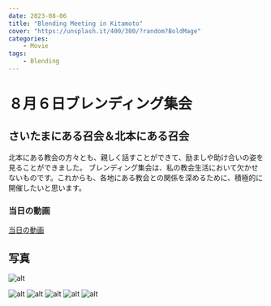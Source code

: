 ```yaml
---
date: 2023-08-06
title: "Blending Meeting in Kitamoto"
cover: "https://unsplash.it/400/300/?random?BoldMage"
categories: 
    - Movie
tags:
    - Blending
---
```


# ８月６日ブレンディング集会
## さいたまにある召会＆北本にある召会

北本にある教会の方々とも、親しく話すことができて、励ましや助け合いの姿を見ることができました。
ブレンディング集会は、私の教会生活において欠かせないものです。これからも、各地にある教会との関係を深めるために、積極的に開催したいと思います。
### 当日の動画
[当日の動画](https://www.facebook.com/reel/6706341446109473)

## 写真

 ![alt](https://lh3.googleusercontent.com/pw/AIL4fc_iJ-sQ_6SeTmz5Y7oDLfs1_KVgp-hKrev8K1G2nuQ9ZX1zKmbsCllDL3x0n1i4I7T9j5I0T6lSxNOYIKdkGDuvOVVQjMryCcr7MfDr0OGlCZBtg-YOVKgkHvOn3Ol9NCF30cRpKPFGeViKYLeLCbOE4-zE8N2Ic7iN6EneLnxFpvzlbS4XozVwdGrpyqWg8houSq6enowpkUwwdHA6p76It_cMEhQRk5k9-yEeQAC5zlocYr8V161vYZ-kgHz88yowUgWAktBaYyJRnaUIV8J8eFwD094AxbuOuzjm8531POhH2ByZSB4Xg4knbl3Cx9aOYX1TUWC3sMJGaXqtQVEq0fw20LS0LUW_Fz3THZPOwo9GkQQYxun-isQzkURnLs6tOxbTiS8MdU79hdlmt3jmwm3KtUdDx7wy_8e-3fVp4wKrP5diMAu_uCmtbJme5MDQvr-KLxFincpFBLv9fp9CwbQsnJofURK-TmZ-b-cJR-n8eb5VXuRnJ9Wrku-1KLQTigAXEDz2ATpXUf7F8jEmdnrqfVtXSDPMdkxVXmDgCWazyzp99xeZZkCG91X0cxznSDT06j4RC4iSa_P-z6WfGzRwymApI8RG6iqhk4Fny9cQPJrLEmMU-E0z6YgzrIKEPEY9i5VaLyV1gKqBCqC2ylqElHsP0iA-vWG_NYontZhFqSu13ADzxUgxidj-FiWX5_VwXRh1idtiNy8RcnIO_DDlTCcL24zkomyVwth0mOQz-2kxqSdv6bjjeSKnE55mL-MhP_Yfi91BEZjzR3TQnqTG48xfdP1jh4GTEjrn3AsG5CIMBOo-w0ihRrc5nuhM630CPmNpDp1nZPJKaYv8GoMT_ap6nlzGgk8f8Pdlz3TvMP1EYufwgGGHgJisSl9sfPfW7jA5KZFeJpwrpN6HtYsVkLJfVEtwU3rk1lKh2UbcgPGp12JZ6tJPxsDE=w716-h955-s-no?authuser=1) 

![alt](https://lh3.googleusercontent.com/pw/AIL4fc8r-pZXCOdo-XTnWRsYOp2gxfSkrf48lC3opWqJGKAFRhsNuwL7j9I2Hazs0fIzN6qAMRVLV0eJLT2r1xbUsuXtmR536BojpKhCWyyR8CDa3GmU8KnZ2w7MwgjvNoTonRA7ceYj4OlwSIEBMfX7KZLrcP8SoLaMmYQ8AcpKXRzWK4WcJh5dGUQ7g-Y6MtnaQ-K2TB0nKFHLm30hw1ftQFhRW7IMZrnOUStIpPLyKcSRS3pr_vrJe-CkrjMDofw8pi694wivzimgpLiqibOSAeBS29Y1iNPtcxA90k5fYeux983eSUu0pZ873vjtrO7drfQbr1uNjkAjMwpFA2yXnKEdUV3AoOjyYe_L6c_NfANMYiB3fVz5ATCar3OMwTUNLUT6kZIxlHO7C50DFxaS-6zeWsiXOtsSNwmrGo_bKvlm5a0rN5_Dm8MLsYUOPz0FXgARkXnjazzL-z5qmIdH85dV9yheEGe3X-DhiqcC0_LZ87uurxGM6y373pAqSkTtglG7OJ9TfDS19Yr0UnrN0Ue7R671nhgdPN1ZLCQu-f0YpOGtRPBzaH8a1vNf2DD_Su78ukqNXNE9-Zn3KxhEcwFUnzXHhele6FKfe92aB0SZ-UBdoETxS6rub4AwlFJpNBd6rI4jCGYoWKXkbsMA0-K3j_LS_oAFIOGytYNABQhqzG9Q0-iHhNIvwBHbLMTP8w9p29b1rTsaHuxXacm7TeYzSkCgbjqVscCrONwWzUdjartkSBsTt88JHcsQBi14RmiXqhXTzemwNaanCMjsQuBrrBXA-O7JkRtTArEM-Wxfve6jzwrgh3SBTzKPH8qhrPfbQxEOrgYvRkT1E5jcUHm3GDh9aSp-jU_q00auKsCch5fm9VZpDPFTKqOQSJitw0TRuVvRB-J4nujB_FFQxpEgkFVlQrqhzSz5qQgfpiTjrnA2z6lTYlZDO4dcNnUh=w1624-h750-s-no?authuser=1)
![alt](https://lh3.googleusercontent.com/pw/AIL4fc9Ze-6GM78EsGWgUZqTI6j9JPkU4AgaqVLUvrj3LZWTJt1SYNNvFMUec6cXgpj4HlSMZB1ukkCipyjMLojGR_ZxGkzihSHwtuu04U6ONOVgVKI7rghgWjPqJda1v4Vt0ZAbXYOGERI4cVncCcqZHEKUcnEBKxy9knknCWkYNIeL5vFijfENXJ-MMgMz_XRyDVwVjFppDJnoUEHtl7j4asOqXFiA5ycmc7YMyoihgH_5dKfRUsByTOzyoKA53UfZ1jFy6DYDxfP5YMmCyMwl7hdmT7g-fej0MMAToD7s3tBDhEJXjxITwQLsPzJaFowJgr96YGw9D95fxS0_wuN-nmN-hJl20YGDU9ppicnFhxaKGUv6VIREVWhdU-Rft98Ya11NWdavmVfOboiFYZoL5pH0So-ddBadsuMTBbzi1h6r9VC2zFivCdk74M7WwKgbnagKhxwBy8jDEFeTyXIk3uDRPmyScgIPj_kJQ2vfl68qfeBpAC5Z2V3PhfC5Uypn9bFF6uB65PaB5fkipEmdIGFTbamMIcaLqjmE9bjJpvgm0CiP6iNfKvI7wCs16CWoPiOYGwyKRPL9zMBSPX35-og2N0WFSyxKqPzANPrjyRiRq0zqCHuASrQH84-eClHE-vIv4RkL9TotlUI3pN-Gmlm8hxR5hEESV6nxxe5aTDM2jvlShkpxheWSthg73scUB0NHx0AS2f0CLSml-p5RRkfqZfHIsJfI0crEv-IxS0HYVWpX5tl0cy8M164zBm99SAd3JscV6LymzEfvvFw5kDW8TG4pGIzhswl4b-z_MAJb0d3ofJHC6c2uBYfC3Cu97zzDTP6d4kf5synUJFudm8TXdoc_Wwx2QUCuJbOfjfTiD3kUulm8rwYdW6iPQY0IHe7yfyEIB62vTIkyYYyjdeTGI8yf5jkgse1NsOKKKalXFZboK_aC6DN5DQJrX4ej=w441-h955-s-no?authuser=1)
![alt](https://lh3.googleusercontent.com/pw/AIL4fc-7ogZ6v7miyk8mxN815xPcfNDxBMCZh2vxAmpjRxrBcsnN5CkQO3YyonZCHBcYzBSsS3vgzpzwwsggvcwe2zc7EhrxIF32_dfw92JaSPLouAegbeuFGvUsgkrzBrd-PW6N-P_WHcLRimjHjweU2Lui1XxFLK_TcNDdhSSIBAsG_d583JZRYaR6iCwFoAYIZI1HQbZR_MR9bFRvxbVvtYD7tRdorHpqijQlKhIHYllqxCq_JMLvecUHqudk0ntUUjwFMYtg2YombapAtxoShmT1-u3_D7iS9bLdVd23lE9zbIZpseKQ0kTVOw1DRX5GSIk54AFbdtLsnFRCROAiXlR4wHwK_4Ry_0a_VU4Pw7bn8xXVrF3teEKmEAMUoYzu6G3AsfMwsXZxasanl6-rK2RD-iriPVIAARKIlIXQBKMnRogUFd4ck4qufi3yAjqnG62E3Fcg-XFuyIc41eTewSCBWHvoYcfHfgmbd38hcTcoJQTwO8ZZc8iTnNfTaSHu-yxx8OgeyET-8A2rpRw4_JBmQ13G4-WpMOze5CbhS1ycqD_u9wYbeqFD4eQwzTMwogChWkO21_yJKGzxqf2rF30-VEO-sbKBiH7DMLpJxVLdfEw44b1IE96MkP6LsSQG1WixCKhGW1ofIW-YVUgRqvjt_O2-vSk0_V_5zyJAnQzUAOJ4L15Kt5xK5tZbX8XDQUZRUjx4Q7Ntz2lfpvImDBSoKMzum4CDW4OyGVxf4AHtFnlxKE3jiVA65a7UT3fsVTQ7ak4LbUZh9mjoxWsDzab3ycIfP35N2carD4i23nX38h_ftd739VIFCtez-SR3YOT6fO48vzjOy9jOEMo4FCQ14hcottLDgancvCOry8a7gbq3DGfx_pli3vT0zdnhHgWfiqmlOyp2A1cd_i2MHCEpWOrR4bh46riP0rk72TDLAEcrIwljQdLRiTRmFa_T=w441-h955-s-no?authuser=1)
![alt](https://lh3.googleusercontent.com/pw/AIL4fc9ivsF-6UTXvhzUBhyF-GwP1BVsZOyugoR9yNhOv9faQVGUgKr5zpPpSs2BBAsx5ZFX06qpSNC2xKdHq4amWr_qvN8F7JkFSKFk7041c4ZjnP2450_H3U9F-RPtCxRJwwJ8dYKtw3IPKogqu7a_SM-XCCsUVJt57PEEcmFxQuDqJdzVQnnM4gm1b3HW17Mq_SHzu-EfIc_yqHIkZDhGL1qS15OJld0qi71dsPO6KIEP04DXQrhfcReZE503r-6Z_C1YqVcXH2aKDcw4eE3rWQdJdfL4UH958loeAJyodxJkmHhUru9OoB0s6rDIIGPhu09BxY5u-omaMDD4VKYShfKCbt1U917bQyLGxxcA6IdeGRyqeM6x8ft1PppXZxxPtzG59O3_TqGBHcWx2TDrqIYPDHK14defHsW0aYTisNXQWfU_zkX4Ar0djQVpuhJ7R1okMbwbhNkX_-RIHwMdrvE1FCK9B6WKouDfML9A4KK9H6tp1J3kJCnTOIvYWM8h8wuxyN7msVGnftkmeEK2BD2as5Mn90JoIthDVAMzF_2M1GCSxj93pjYgexPMuOsRKAB73hZ_xA2LLyOwyQdBOdLCqeDdrblK3spZhYAGqLQSu86F3qwoZyXAKo378zMN9LlrzK1jvncvy9jug9OFFrbddU0CnpRMNGn255doZvhRvWThk-zSzVEmX-HpgL1-sxkRmLSzc_jSP2CBNN7OT7DxcFK0GGpNXUXMaOoHfXV3U5OhxfUa5mxh_Frw5c955cLJm8CkfYlUxOT4PQURocIZo9JQxke9Hv1Qj3lkL3uVdtfy2vnA7U9bJOob0PZriIijtQdHJz4Jph0tnfsBl6deWiB_lI6kZc4uIcMNLrkuQs26HDuJPm42H-3S6FWhDFMlLEwIMeNVYar3vXibK_K3AYsYlMQzPWewfWho4ANs7re2rfm9ckqaVD8pakXQ=w441-h955-s-no?authuser=1)
![alt](https://lh3.googleusercontent.com/pw/AIL4fc-x0FvHlW98iBCbMXLST52cuJ7CdkZmGmhHnGgtVBORu2K2nS6A4DAUBgF-z9tpLCq67yWggrY41xgcg2dvu3hhRsqqwPA32_yS2vMBcZvBiuucfIMliOykWSzJyacaHhnO3rUXfioGeFIBshXgTomNs-WJF6xGJiyzuuX1Un__l1SY7eY8PlLi_1OOec5WML7eqCRXdM1au36gM7a1Xh0dmONq15stfR1TthMcrJ1SS-QQyhTazkJ2rWzvkgDgCw9Nx59_U0PbPDAgCRN6vygq-5RQ6Fa4WkqBT46f-kFJkH9covAkTbHzkpjrDsjottLfcNlHNfkCGT4byVJQUFq4r0RkN1pOrPxhN0xqPmwk0InSfkxPrsckZTH76XMssbRLbQfTWLKI8RP2c78VHW54wN5Nmmgk7WQcq5es-PCSUansWBJp3UfzAgFtvif8rgKURGOiWpJK75l4mJP6OETBCJ1qdxZLeTpSr39xM16kNtsy53VKka0S-aGp0CH72jOqFs_jnEvfJWUMXJt5apLs-LHB0F2C8vCYsJNbcQ3NjSn8Mgod4IgKdNbZnMbvb3UTvP2LVqz_Zexm59UJKn0imAQYHiu_Cb9OkMCHSeeox2MeWc4WF-bzjRJgo-8RR4fR8uvc0Vs525VXquDbbKhDelFfocM0qZHdEUSCUS24Cw1pcsRVEVGH4fQvt4i73nFd__nfRbl9ldA9Hy_o858rjjvUsR3XraHE7GtqB9QporEfSNFH_ItbfWPFUhQmgQAzFbShfidfqCGHTpJYNo25SkYKBLGB7_thNIs28BztzU1tww-nVU1ccQ8riIhfrf8iSip3QaSf-MwZlDpnG6cYW9USB1kpndUcQDOxmZIu-JUVKb81k1GzLH0ZV_MSzHTDbHdMQZyeAscNzGPP6Z0R3QBrXZaJkUwNg0rwzLvUV0SX-3YQlQNqeunaVIGK=w441-h955-s-no?authuser=1)


